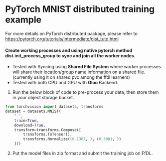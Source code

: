 # PyTorch MNIST distributed training example

For more details on PyTorch distributed package, please refer to https://pytorch.org/tutorials/intermediate/dist_tuto.html

#### Create working processes and using native pytorch method **dist.init_process_group** to sync and join all the worker nodes.
- Tested with Syncing using **Shared File System** where worker processes will share their location/group name information on a shared file. (currently using it on shared pvc among the ffdl learners)
- Tested with both CPU and GPU with **Gloo** Backend.

1. Run the below block of code to pre-process your data, then store them in your object storage bucket.
```python
from torchvision import datasets, transforms
dataset = datasets.MNIST(
    ".",
    train=True,
    download=True,
    transform=transforms.Compose([
        transforms.ToTensor(),
        transforms.Normalize((0.1307, ), (0.3081, ))
    ]))
```

2. Put the model files in zip format and submit the training job on FfDL.
